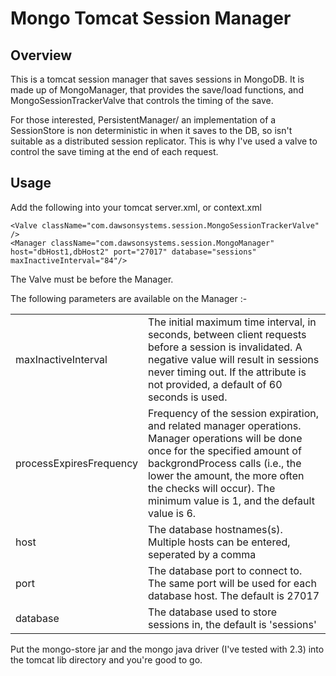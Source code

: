 Mongo Tomcat Session Manager
============================

Overview
--------

This is a tomcat session manager that saves sessions in MongoDB.
It is made up of MongoManager, that provides the save/load functions, and MongoSessionTrackerValve that controls the
timing of the save.

For those interested, PersistentManager/ an implementation of a SessionStore is non deterministic in when it saves to the DB,
so isn't suitable as a distributed session replicator.  This is why I've used a valve to control the save timing at the end of each request.

Usage
-----

Add the following into your tomcat server.xml, or context.xml

    <Valve className="com.dawsonsystems.session.MongoSessionTrackerValve" />
    <Manager className="com.dawsonsystems.session.MongoManager" host="dbHost1,dbHost2" port="27017" database="sessions" maxInactiveInterval="84"/>

The Valve must be before the Manager.

The following parameters are available on the Manager :-

<table>
<tr><td>maxInactiveInterval</td><td>The initial maximum time interval, in seconds, between client requests before a session is invalidated. A negative value will result in sessions never timing out. If the attribute is not provided, a default of 60 seconds is used.</td></tr>
<tr><td>processExpiresFrequency</td><td>Frequency of the session expiration, and related manager operations. Manager operations will be done once for the specified amount of backgrondProcess calls (i.e., the lower the amount, the more often the checks will occur). The minimum value is 1, and the default value is 6. </td></tr>
<tr><td>host</td><td>The database hostnames(s). Multiple hosts can be entered, seperated by a comma</td></tr>
<tr><td>port</td><td>The database port to connect to. The same port will be used for each database host. The default is 27017</td></tr>
<tr><td>database</td><td>The database used to store sessions in, the default is 'sessions'</td></tr>
</table>


Put the mongo-store jar and the mongo java driver (I've tested with 2.3) into the tomcat lib directory and you're good to go.